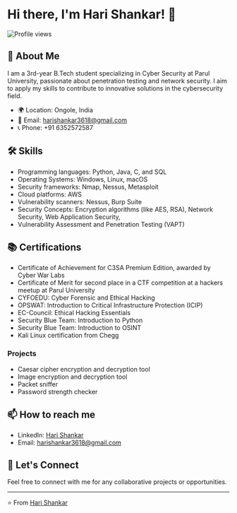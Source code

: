 # Hi there, I'm Hari Shankar! 👋

![Profile views](https://komarev.com/ghpvc/?username=harishankar3618&color=blue)

## 🚀 About Me

I am a 3rd-year B.Tech student specializing in Cyber Security at Parul University, passionate about penetration testing and network security. I aim to apply my skills to contribute to innovative solutions in the cybersecurity field.

- 🌍 Location: Ongole, India
- 📧 Email: harishankar3618@gmail.com
- 📞 Phone: +91 6352572587

## 🛠 Skills
- Programming languages: Python, Java, C, and SQL
- Operating Systems: Windows, Linux, macOS
- Security frameworks: Nmap, Nessus, Metasploit
- Cloud platforms: AWS
- Vulnerability scanners: Nessus, Burp Suite
- Security Concepts: Encryption algorithms (like AES, RSA), Network Security, Web Application Security,
- Vulnerability Assessment and Penetration Testing (VAPT)

## 📚 Certifications
- Certificate of Achievement for C3SA Premium Edition, awarded by Cyber War Labs
- Certificate of Merit for second place in a CTF competition at a hackers meetup at Parul University
- CYFOEDU: Cyber Forensic and Ethical Hacking
- OPSWAT: Introduction to Critical Infrastructure Protection (ICIP)
- EC-Council: Ethical Hacking Essentials
- Security Blue Team: Introduction to Python
- Security Blue Team: Introduction to OSINT
- Kali Linux certification from Chegg

### Projects
- Caesar cipher encryption and decryption tool
- Image encryption and decryption tool
- Packet sniffer
- Password strength checker

## 📫 How to reach me
- LinkedIn: [Hari Shankar](https://www.linkedin.com/in/harishankar)
- Email: harishankar3618@gmail.com

## 🤝 Let's Connect

Feel free to connect with me for any collaborative projects or opportunities.

---

⭐️ From [Hari Shankar](https://github.com/harishankar3618)
